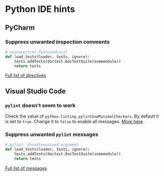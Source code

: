 # Python IDE hints

## PyCharm

### Suppress unwanted inspection comments

```python
# noinspection PyUnusedLocal
def load_tests(loader, tests, ignore):
    tests.addTests(doctest.DocTestSuite(somemodule))
    return tests
```

[Full list of directives](
https://www.jetbrains.com/help/pycharm/disabling-and-enabling-inspections.html#suppressing-comments
)

## Visual Studio Code

### `pylint` doesn't seem to work

Check the value of `python.linting.pylintUseMinimalCheckers`.
By default it is set to `true`. Change it to `false` to enable all messages.
[More here](https://code.visualstudio.com/docs/python/linting#_pylint).

### Suppress unwanted `pylint` messages

```python
# pylint: disable=unused-argument
def load_tests(loader, tests, ignore):
    tests.addTests(doctest.DocTestSuite(somemodule))
    return tests
```

[Full list of messages](
https://github.com/janjur/readable-pylint-messages/blob/master/README.md
)
